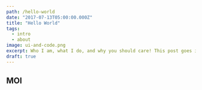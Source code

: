 ```yaml
---
path: /hello-world
date: "2017-07-13T05:00:00.000Z"
title: "Hello World"
tags:
  - intro
  - about
image: ui-and-code.png
excerpt: Who I am, what I do, and why you should care! This post goes into some detail about my general philosophy around blogging, what I hope to accomplish with this blog, and various other details…
draft: true
---
```


## MOI
